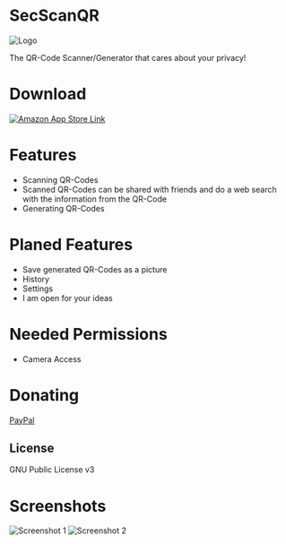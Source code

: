 # SecScanQR
![Logo](https://raw.githubusercontent.com/t-dankworth/SecScanQR/master/pictures/web_hi_res_512.png)

The QR-Code Scanner/Generator that cares about your privacy!


# Download

[![Amazon App Store Link](http://www.sdkbox.com/assets/img/amazon4.jpg)](https://www.amazon.de/dp/B074W1S82C/ref=sr_1_1?ie=UTF8&qid=1503044477&sr=8-1&keywords=secscanqr)

# Features

  - Scanning QR-Codes
  - Scanned QR-Codes can be shared with friends and do a web search with the information from the QR-Code
  - Generating QR-Codes

# Planed Features
  - Save generated QR-Codes as a picture
  - History
  - Settings
  - I am open for your ideas

# Needed Permissions
  - Camera Access
  
# Donating
[PayPal](https://www.paypal.com/cgi-bin/webscr?cmd=_s-xclick&hosted_button_id=A98V4N7DX232C)


License
----

GNU Public License v3

# Screenshots
![Screenshot 1](https://raw.githubusercontent.com/t-dankworth/SecScanQR/master/pictures/2017_08_16_12_47_23.png)
![Screenshot 2](https://raw.githubusercontent.com/t-dankworth/SecScanQR/master/pictures/2017_08_16_12_47_56.png)

